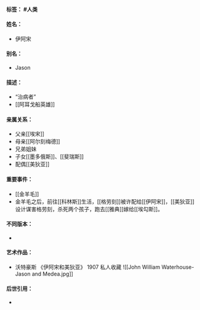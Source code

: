 #### 标签： #人类
#### 姓名：
- 伊阿宋
#### 别名：
- Jason
#### 描述：
- “治病者”
- [[阿耳戈船英雄]]
#### 亲属关系：
- 父亲[[埃宋]]
- 母亲[[阿尔刻梅德]]
- 兄弟姐妹
- 子女[[墨多俄斯]]、[[斐瑞斯]]
- 配偶[[美狄亚]]
#### 重要事件：
- [[金羊毛]]
- 金羊毛之后，前往[[科林斯]]生活，[[格劳刻]]被许配给[[伊阿宋]]，[[美狄亚]]设计谋害格劳刻，杀死两个孩子，跑去[[雅典]]嫁给[[埃勾斯]]。
#### 不同版本：
- 
#### 艺术作品：
- 沃特豪斯 《伊阿宋和美狄亚》 1907 私人收藏
![[John William Waterhouse-Jason and Medea.jpg]]
#### 后世引用：
- 